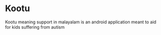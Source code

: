 # Kootu
Kootu meaning support in malayalam is an android application meant to aid for kids suffering from autism
